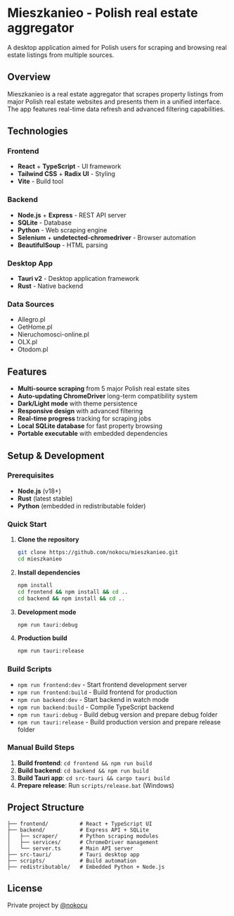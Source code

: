 # Mieszkanieo - Polish real estate aggregator

A desktop application aimed for Polish users for scraping and browsing real estate listings from multiple sources.

## Overview

Mieszkanieo is a real estate aggregator that scrapes property listings from major Polish real estate websites and presents them in a unified interface. The app features real-time data refresh and advanced filtering capabilities.

## Technologies

### Frontend
- **React** + **TypeScript** - UI framework
- **Tailwind CSS** + **Radix UI** - Styling
- **Vite** - Build tool

### Backend
- **Node.js** + **Express** - REST API server
- **SQLite** - Database
- **Python** - Web scraping engine
- **Selenium** + **undetected-chromedriver** - Browser automation
- **BeautifulSoup** - HTML parsing

### Desktop App
- **Tauri v2** - Desktop application framework
- **Rust** - Native backend

### Data Sources
- Allegro.pl
- GetHome.pl
- Nieruchomosci-online.pl
- OLX.pl
- Otodom.pl

## Features

- **Multi-source scraping** from 5 major Polish real estate sites
- **Auto-updating ChromeDriver** long-term compatibility system
- **Dark/Light mode** with theme persistence
- **Responsive design** with advanced filtering
- **Real-time progress** tracking for scraping jobs
- **Local SQLite database** for fast property browsing
- **Portable executable** with embedded dependencies

## Setup & Development

### Prerequisites
- **Node.js** (v18+)
- **Rust** (latest stable)
- **Python** (embedded in redistributable folder)

### Quick Start

1. **Clone the repository**
   ```bash
   git clone https://github.com/nokocu/mieszkanieo.git
   cd mieszkanieo
   ```

2. **Install dependencies**
   ```bash
   npm install
   cd frontend && npm install && cd ..
   cd backend && npm install && cd ..
   ```

3. **Development mode**
   ```bash
   npm run tauri:debug
   ```

4. **Production build**
   ```bash
   npm run tauri:release
   ```

### Build Scripts

- `npm run frontend:dev` - Start frontend development server
- `npm run frontend:build` - Build frontend for production
- `npm run backend:dev` - Start backend in watch mode
- `npm run backend:build` - Compile TypeScript backend
- `npm run tauri:debug` - Build debug version and prepare debug folder
- `npm run tauri:release` - Build production version and prepare release folder

### Manual Build Steps

1. **Build frontend**: `cd frontend && npm run build`
2. **Build backend**: `cd backend && npm run build`  
3. **Build Tauri app**: `cd src-tauri && cargo tauri build`
4. **Prepare release**: Run `scripts/release.bat` (Windows)

## Project Structure

```
├── frontend/          # React + TypeScript UI
├── backend/           # Express API + SQLite
│   ├── scraper/       # Python scraping modules
│   ├── services/      # ChromeDriver management
│   └── server.ts      # Main API server
├── src-tauri/         # Tauri desktop app
├── scripts/           # Build automation
├── redistributable/   # Embedded Python + Node.js
```

## License

Private project by [@nokocu](https://github.com/nokocu)
